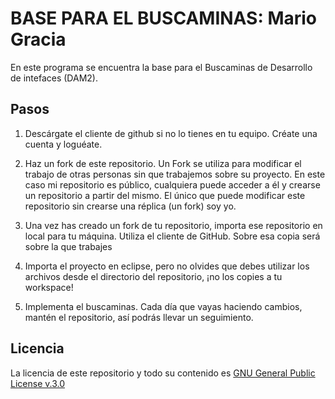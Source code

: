 # BASE PARA EL BUSCAMINAS: Mario Gracia

En este programa se encuentra la base para el Buscaminas de Desarrollo de intefaces (DAM2).

## Pasos

1. Descárgate el cliente de github si no lo tienes en tu equipo. Créate una cuenta y loguéate.

2. Haz un fork de este repositorio. Un Fork se utiliza para modificar el trabajo de otras personas sin que trabajemos sobre su proyecto. En este caso mi repositorio es público, cualquiera puede acceder a él y crearse un repositorio a partir del mismo. El único que puede modificar este repositorio sin crearse una réplica (un fork) soy yo.

3. Una vez has creado un fork de tu repositorio, importa ese repositorio en local para tu máquina. Utiliza el cliente de GitHub. Sobre esa copia será sobre la que trabajes

4. Importa el proyecto en eclipse, pero no olvides que debes utilizar los archivos desde el directorio del repositorio, ¡no los copies a tu workspace!

5. Implementa el buscaminas. Cada día que vayas haciendo cambios, mantén el repositorio, así podrás llevar un seguimiento.



## Licencia


La licencia de este repositorio y todo su contenido es [GNU General Public License v.3.0](https://es.wikipedia.org/wiki/Licencia_p%C3%BAblica_general_de_GNU) 
